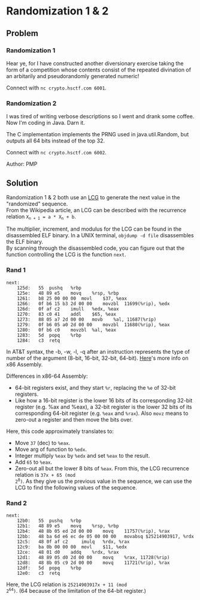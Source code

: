 # Randomization 1 & 2
## Problem
### Randomization 1
Hear ye, for I have constructed another diversionary exercise taking the form of a competition whose contents consist of the repeated divination of an arbitarily and pseudorandomly generated numeric!

Connect with `nc crypto.hsctf.com 6001`.

### Randomization 2
I was tired of writing verbose descriptions so I went and drank some coffee. Now I'm coding in Java. Darn it.

The C implementation implements the PRNG used in java.util.Random, but outputs all 64 bits instead of the top 32.

Connect with `nc crypto.hsctf.com 6002`.

Author: PMP
## Solution
Randomization 1 & 2 both use an [LCG](https://en.wikipedia.org/wiki/Linear_congruential_generator) to generate the next value in the "randomized" sequence.  
From the Wikipedia article, an LCG can be described with the recurrence relation <code>X<sub>n + 1</sub> = a * X<sub>n</sub> + b</code>.

The multiplier, increment, and modulus for the LCG can be found in the disassembled ELF binary. In a UNIX terminal, `objdump -d file` disassembles the ELF binary.  
By scanning through the disassembled code, you can figure out that the function controlling the LCG is the function `next`.
### Rand 1
```
next:
    125d:	55 	pushq	%rbp
    125e:	48 89 e5 	movq	%rsp, %rbp
    1261:	b8 25 00 00 00 	movl	$37, %eax
    1266:	0f b6 15 b3 2d 00 00 	movzbl	11699(%rip), %edx
    126d:	0f af c2 	imull	%edx, %eax
    1270:	83 c0 41 	addl	$65, %eax
    1273:	88 05 a7 2d 00 00 	movb	%al, 11687(%rip)
    1279:	0f b6 05 a0 2d 00 00 	movzbl	11680(%rip), %eax
    1280:	0f b6 c0 	movzbl	%al, %eax
    1283:	5d 	popq	%rbp
    1284:	c3 	retq
```
In AT&T syntax, the -b, -w, -l, -q after an instruction represents the type of number of the argument (8-bit, 16-bit, 32-bit, 64-bit).
[Here](https://www.cs.yale.edu/flint/cs421/papers/x86-asm/asm.html)'s more info on x86 Assembly. 

Differences in x86-64 Assembly:
 * 64-bit registers exist, and they start `%r`, replacing the `%e` of 32-bit registers.
 * Like how a 16-bit register is the lower 16 bits of its corresponding 32-bit register (e.g. %ax and %eax), a 32-bit register is the lower 32 bits of its corresponding 64-bit register (e.g. `%eax` and `%rax`).
Also `movz` means to zero-out a register and then move the bits over.

Here, this code approximately translates to:
 * Move `37` (dec) to `%eax`.
 * Move arg of function to `%edx`.
 * Integer multiply `%eax` by `%edx` and set `%eax` to the result.
 * Add `65` to `%eax`.
 * Zero-out all but the lower 8 bits of `%eax`.
From this, the LCG recurrence relation is <code>37x + 65 (mod 2<sup>8</sup>)</code>. As they give us the previous value in the sequence, we can use the LCG to find the following values of the sequence.

### Rand 2
```
next:
    12b0:	55 	pushq	%rbp
    12b1:	48 89 e5 	movq	%rsp, %rbp
    12b4:	48 8b 05 ed 2d 00 00 	movq	11757(%rip), %rax
    12bb:	48 ba 6d e6 ec de 05 00 00 00 	movabsq	$25214903917, %rdx
    12c5:	48 0f af c2 	imulq	%rdx, %rax
    12c9:	ba 0b 00 00 00 	movl	$11, %edx
    12ce:	48 01 d0 	addq	%rdx, %rax
    12d1:	48 89 05 d0 2d 00 00 	movq	%rax, 11728(%rip)
    12d8:	48 8b 05 c9 2d 00 00 	movq	11721(%rip), %rax
    12df:	5d 	popq	%rbp
    12e0:	c3 	retq
```
Here, the LCG relation is <code>25214903917x + 11 (mod 2<sup>64</sup>)</code>.
(64 because of the limitation of the 64-bit register.)
